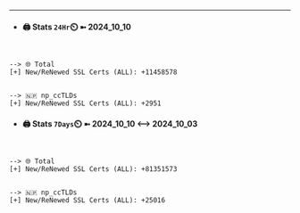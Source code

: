 

---
- #### 🖨️ **Stats** `24Hr`⏲️ ➼ 2024_10_10
```console


--> 🌐 Total
[+] New/ReNewed SSL Certs (ALL): +11458578


--> 🇳🇵 np_ccTLDs
[+] New/ReNewed SSL Certs (ALL): +2951

```

- #### 🖨️ **Stats** `7Days`⏲️ ➼ 2024_10_10 <--> 2024_10_03
```console


--> 🌐 Total
[+] New/ReNewed SSL Certs (ALL): +81351573


--> 🇳🇵 np_ccTLDs
[+] New/ReNewed SSL Certs (ALL): +25016

```

